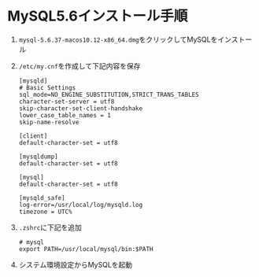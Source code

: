 # MySQL5.6インストール手順

1. `mysql-5.6.37-macos10.12-x86_64.dmg`をクリックしてMySQLをインストール
2. `/etc/my.cnf`を作成して下記内容を保存

    ```
    [mysqld]
    # Basic Settings
    sql_mode=NO_ENGINE_SUBSTITUTION,STRICT_TRANS_TABLES
    character-set-server = utf8
    skip-character-set-client-handshake
    lower_case_table_names = 1
    skip-name-resolve
    
    [client]
    default-character-set = utf8
    
    [mysqldump]
    default-character-set = utf8
    
    [mysql]
    default-character-set = utf8
    
    [mysqld_safe]
    log-error=/usr/local/log/mysqld.log
    timezone = UTC%
    ```
3. `.zshrc`に下記を追加

    ```
    # mysql
    export PATH=/usr/local/mysql/bin:$PATH
    ```

4. システム環境設定からMySQLを起動